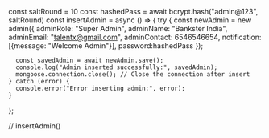const saltRound = 10
  const hashedPass = await bcrypt.hash("admin@123", saltRound)
  const insertAdmin = async () => {
    try {
      const newAdmin = new admin({
        adminRole: "Super Admin",
        adminName: "Bankster India",
        adminEmail: "talentx@gmail.com",
        adminContact: 6546546654,
        notification: [{message: "Welcome Admin"}],
        password:hashedPass
      });
  
      const savedAdmin = await newAdmin.save();
      console.log("Admin inserted successfully:", savedAdmin);
      mongoose.connection.close(); // Close the connection after insert
    } catch (error) {
      console.error("Error inserting admin:", error);
    }
  };
  
  // insertAdmin()